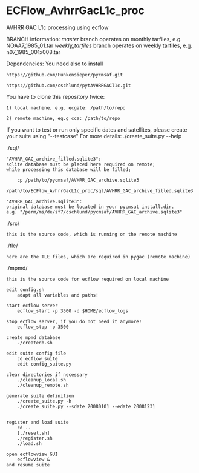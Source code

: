 ECFlow_AvhrrGacL1c_proc
=======================

AVHRR GAC L1c processing using ecflow

BRANCH information:
    *master* branch operates on monthly tarfiles, e.g. NOAA7_1985_01.tar
    *weekly_tarfiles* branch operates on weekly tarfiles, e.g. n07_1985_001x008.tar

Dependencies: You need also to install

    https://github.com/Funkensieper/pycmsaf.git

    https://github.com/cschlund/pytAVHRRGACl1c.git


You have to clone this repository twice:

    1) local machine, e.g. ecgate: /path/to/repo

    2) remote machine, eg.g cca: /path/to/repo


If you want to test or run only specific dates and satellites,
please create your suite using "--testcase"
    For more details: ./create_suite.py --help


./sql/

    "AVHRR_GAC_archive_filled.sqlite3": 
    sqlite database must be placed here required on remote;
    while processing this database will be filled;

        cp /path/to/pycmsaf/AVHRR_GAC_archive.sqlite3 
        /path/to/ECFlow_AvhrrGacL1c_proc/sql/AVHRR_GAC_archive_filled.sqlite3

    "AVHRR_GAC_archive.sqlite3": 
    original database must be located in your pycmsat install.dir.
    e.g. "/perm/ms/de/sf7/cschlund/pycmsaf/AVHRR_GAC_archive.sqlite3"


./src/

    this is the source code, which is running on the remote machine


./tle/

    here are the TLE files, which are required in pygac (remote machine)


./mpmd/

    this is the source code for ecflow required on local machine

    edit config.sh
        adapt all variables and paths!

    start ecflow server
        ecflow_start -p 3500 -d $HOME/ecflow_logs

    stop ecflow server, if you do not need it anymore!
        ecflow_stop -p 3500

    create mpmd database
        ./createdb.sh    

    edit suite config file
        cd ecflow_suite
        edit config_suite.py

    clear directories if necessary
        ./cleanup_local.sh
        ./cleanup_remote.sh

    generate suite definition
        ./create_suite.py -h
        ./create_suite.py --sdate 20080101 --edate 20081231


    register and load suite
        cd ..
        [./reset.sh]
        ./register.sh
        ./load.sh

    open ecflowview GUI
        ecflowview &
    and resume suite

